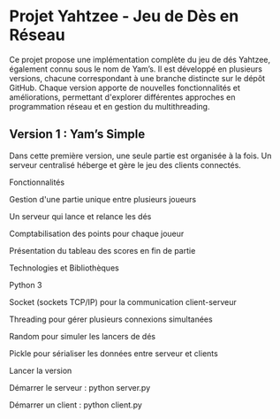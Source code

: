 # Projet Yahtzee - Jeu de Dès en Réseau


Ce projet propose une implémentation complète du jeu de dés Yahtzee, également connu sous le nom de Yam’s. Il est développé en plusieurs versions, chacune correspondant à une branche distincte sur le dépôt GitHub. Chaque version apporte de nouvelles fonctionnalités et améliorations, permettant d'explorer différentes approches en programmation réseau et en gestion du multithreading.

## Version 1 : Yam’s Simple

Dans cette première version, une seule partie est organisée à la fois. Un serveur centralisé héberge et gère le jeu des clients connectés.

Fonctionnalités

Gestion d'une partie unique entre plusieurs joueurs

Un serveur qui lance et relance les dés

Comptabilisation des points pour chaque joueur

Présentation du tableau des scores en fin de partie

Technologies et Bibliothèques

Python 3

Socket (sockets TCP/IP) pour la communication client-serveur

Threading pour gérer plusieurs connexions simultanées

Random pour simuler les lancers de dés

Pickle pour sérialiser les données entre serveur et clients

Lancer la version

Démarrer le serveur : python server.py

Démarrer un client : python client.py
